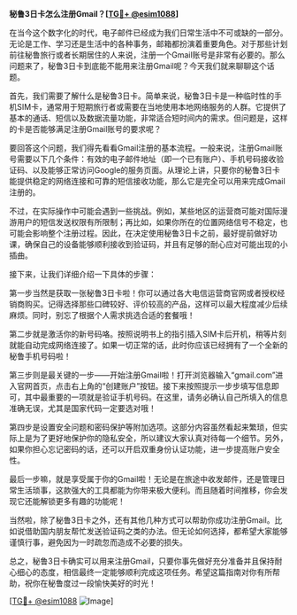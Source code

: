 **秘鲁3日卡怎么注册Gmail？[[TG💪+ @esim1088](https://t.me/s/esim1088)]**

在当今这个数字化的时代，电子邮件已经成为我们日常生活中不可或缺的一部分。无论是工作、学习还是生活中的各种事务，邮箱都扮演着重要角色。对于那些计划前往秘鲁旅行或者长期居住的人来说，注册一个Gmail账号是非常有必要的。那么问题来了，秘鲁3日卡到底能不能用来注册Gmail呢？今天我们就来聊聊这个话题。

首先，我们需要了解什么是秘鲁3日卡。简单来说，秘鲁3日卡是一种临时性的手机SIM卡，通常用于短期旅行者或需要在当地使用本地网络服务的人群。它提供了基本的通话、短信以及数据流量功能，非常适合短时间内的需求。但问题是，这样的卡是否能够满足注册Gmail账号的要求呢？

要回答这个问题，我们得先看看Gmail注册的基本流程。一般来说，注册Gmail账号需要以下几个条件：有效的电子邮件地址（即一个已有账户）、手机号码接收验证码、以及能够正常访问Google的服务页面。从理论上讲，只要你的秘鲁3日卡能提供稳定的网络连接和可靠的短信接收功能，那么它是完全可以用来完成Gmail注册的。

不过，在实际操作中可能会遇到一些挑战。例如，某些地区的运营商可能对国际漫游用户的短信发送权限有所限制；再比如，如果你所在的位置网络信号不稳定，也可能会影响整个注册过程。因此，在决定使用秘鲁3日卡之前，最好提前做好功课，确保自己的设备能够顺利接收到验证码，并且有足够的耐心应对可能出现的小插曲。

接下来，让我们详细介绍一下具体的步骤：

第一步当然是获取一张秘鲁3日卡啦！你可以通过各大电信运营商官网或者授权经销商购买。记得选择那些口碑较好、评价较高的产品，这样可以最大程度减少后续麻烦。同时，别忘了根据个人需求挑选合适的套餐哦！

第二步就是激活你的新号码咯。按照说明书上的指引插入SIM卡后开机，稍等片刻就能自动完成网络连接了。如果一切正常的话，此时你应该已经拥有了一个全新的秘鲁手机号码啦！

第三步则是最关键的一步——开始注册Gmail啦！打开浏览器输入“gmail.com”进入官网首页，点击右上角的“创建账户”按钮。接下来按照提示一步步填写信息即可，其中最重要的一项就是验证手机号码。在这里，请务必确认自己所填入的信息准确无误，尤其是国家代码一定要选对哦！

第四步是设置安全问题和密码保护等附加选项。这部分内容虽然看起来繁琐，但实际上是为了更好地保护你的隐私安全，所以建议大家认真对待每一个细节。另外，如果你担心忘记密码的话，还可以开启双重身份认证功能，进一步提高账户安全性。

最后一步嘛，就是享受属于你的Gmail啦！无论是在旅途中收发邮件，还是管理日常生活琐事，这款强大的工具都能为你带来极大便利。而且随着时间推移，你会发现它还能解锁更多有趣的功能呢！

当然啦，除了秘鲁3日卡之外，还有其他几种方式可以帮助你成功注册Gmail。比如说借助国内朋友帮忙发送验证码之类的办法。但无论如何选择，都希望大家能够谨慎行事，避免因为一时疏忽而造成不必要的损失。

总之，秘鲁3日卡确实可以用来注册Gmail，只要你事先做好充分准备并且保持耐心细心的态度，相信最终一定能够顺利完成这项任务。希望这篇指南对你有所帮助，祝你在秘鲁度过一段愉快美好的时光！

[[TG💪+ @esim1088](https://t.me/s/esim1088) ![Image](https://i.postimg.cc/4NQfJmqS/Snipaste-2025-05-13-00-14-12.png)]